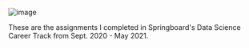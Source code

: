 ![image](https://user-images.githubusercontent.com/72377927/121655582-55cd7280-ca64-11eb-9c94-d072a29f17b9.png)

These are the assignments I completed in Springboard's Data Science Career Track from Sept. 2020 - May 2021.
